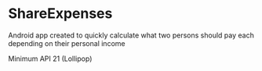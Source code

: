 # ShareExpenses
Android app created to quickly calculate what two persons should pay each depending on their personal income

Minimum API 21 (Lollipop)
